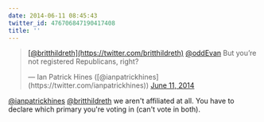 ```yaml
---
date: 2014-06-11 08:45:43
twitter_id: 476706847190417408
title: ''
---
```


<blockquote class="twitter-tweet"><p lang="en" dir="ltr"><a href="https://twitter.com/britthildreth?ref_src=twsrc%5Etfw">[@britthildreth](https://twitter.com/britthildreth)</a> <a href="https://twitter.com/oddEvan?ref_src=twsrc%5Etfw">@oddEvan</a> But you’re not registered Republicans, right?</p>&mdash; Ian Patrick Hines ([@ianpatrickhines](https://twitter.com/ianpatrickhines)) <a href="https://twitter.com/ianpatrickhines/status/476702880700039168?ref_src=twsrc%5Etfw">June 11, 2014</a></blockquote>
<script async src="https://platform.twitter.com/widgets.js" charset="utf-8"></script>

[@ianpatrickhines](https://twitter.com/ianpatrickhines) [@britthildreth](https://twitter.com/britthildreth) we aren't affiliated at all. You have to declare which primary you're voting in (can't vote in both).
